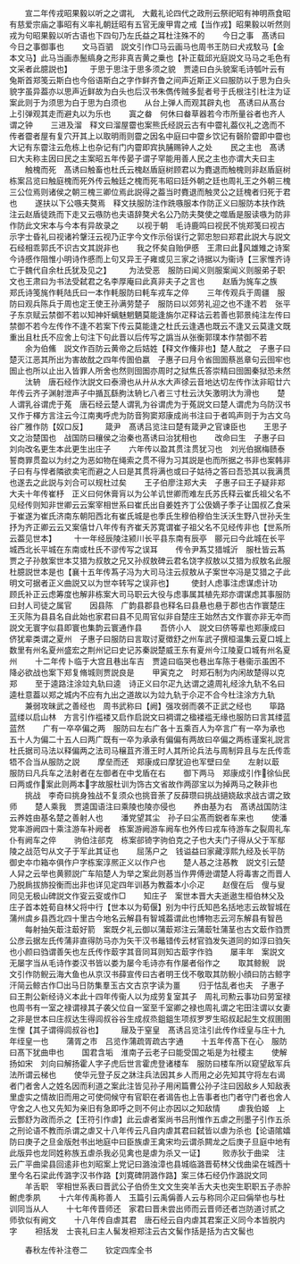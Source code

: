 <!-- { "loadSidebar": true } -->
　　宣二年传戎昭果毅以听之之谓礼　大戴礼论四代之政刑云祭祀昭有神明燕食昭有慈爱宗庙之事昭有义率礼朝廷昭有五官无废甲胄之戒【当作戎】昭果毅以听然则戎为句昭果毅以听古语也下四句乃左氏益之耳杜注殊不的
　　今日之事　髙诱曰今日之事御事也
　　文马百驷　説文引作□马云画马也周书王防曰犬戎馼马【金本文马】此马当画赤鬛缟身之形非真吉黄之乗也【补正载邱光庭説文马马之毛色有文采者此臆説也】
　　于思于思注于思多须之貌　贾逵曰白头貌案毛诗瓠叶云有兔斯首郑笺云斯白也今俗语斯白之字作鲜齐鲁之间声近斯正义曰服防以于思为白头貌字虽异葢亦以思声近鲜故为白头也后汉书朱儁传贼多髭者号于氏根注引杜注为证案此则于为须思为白于思为白须也
　　从台上弹人而观其辟丸也　髙诱曰从髙台上引弹观其走而避丸以为乐也
　　寘之畚　何休曰畚草器若今市所量谷者也齐人谓之钟
　　三进及溜　释文曰溜屋霤也案熊氏经説云古有中霤礼葢仪礼之逸而不传者霤者屋有复穴开其上以取明雨则霤之因名中庭曰中霤乡饮记有磬阶霤即中霤也大记有东霤注云危栋上也杂记有门内霤即宾执脯赐钟人之处
　　民之主也　髙诱曰大夫称主因曰民之主案昭五年传晏子谓子罕能用善人民之主也亦谓大夫曰主
　　触槐而死　髙诱曰触畜也杜氏云槐赵盾庭树顾君以为麑退而触槐则非赵盾庭树栋案吕览曰触庭槐而死外传云触廷之槐而死韦昭曰廷外朝之廷也周礼王之外朝三槐三公位焉则诸侯之朝三槐三卿位焉此説得之葢当时麑退而触灵公之廷槐者归死于君也
　　遂扶以下公嗾夫獒焉　释文扶服防注作跣嗾服本作防正义曰服防本扶作跣注云赵盾徒跣而下走又云嗾防也夫语辞獒犬名公乃防夫獒使之噬盾是服读嗾为防非作防此文宋本与今本有异故录之
　　以视于朝　毛诗鹿鸣曰视民不恌郑笺曰视古示字士昏礼曰视诸衿鞶汪云视乃正字今文作示俗误行之郭忠恕曰郑君此説大与説文石经相乖郭氏不识古文其説非也
　　我之怀矣自贻伊慼　王肃曰此风雄雉之诗案今诗慼作阻惟小明诗作慼而上句又异王子雍或见三家之诗据以为衞诗【三家惟齐诗亡于魏代自余杜氏犹及见之】
　　为法受恶　服防曰闻义则服案闻义则服弟子职文也王肃曰为书法受弑君之名李厚庵曰此真非夫子之言也
　　赵盾为旄车之族　郑氏诗笺旄作軞陆氏曰一本作軞服防曰軞车戎车之倅
　　三年传观兵于周疆　服防曰观兵陈兵于周也定王使王孙满劳楚子　服防曰以郊劳礼迎之也不逢不若　张平子东京赋云禁御不若以知神奸螭魅魍魉莫能逢旃尔疋释诂云若善也郭景纯注左传曰禁御不若今左传作不逢不若案下传云莫能逢之杜氏云逢遇也既云不逢又云莫逢文既重出且杜氏不应舍上句注下句此晋以后传写之譌当从张衡郭璞本作禁御不若
　　余为伯鯈　説文作百防云黄帝之后姞姓【释文作儵非也】楚人酖之　子惠子曰楚灭江恶其所出为害故酖之四年传圄伯嬴　子惠子曰月令省囹圄蔡邕章句云囹牢也圄止也所以止出入皆罪人所舍也然则囹圄亦周时之狱焦氏答崇精曰囹圄秦狱恐未然
　　汰辀　唐石经作汏説文曰泰滑也从廾从水大声徐云音地达切左传作汰非昭廿六年传云齐子渊射泄声子中揗瓦繇朐汰辀匕八者三寸杜云汏矢激明汏为滑也
　　楚人谓乳谷谓虎于菟　唐石经云楚人谓乳为谷谓虎为于菟説文曰楚人谓虎为乌防汉书又作于檡方言注云今江南夷呼虎为防音狗窦郑康成尚书注曰于者鸣声则于为古文乌谷广雅作防【奴口反】
　　箴尹　髙诱吕览注曰楚有箴尹之官谏臣也
　　王思子文之治楚国也　战国防曰穰侯之治秦也髙诱曰治犹相也
　　改命曰生　子惠子曰刘向改名更生本此更生出庄子
　　六年传以盈其贯注贯犹习也　刘光伯据梅赜泰誓商罪贯盈以为纣之为恶如物在绳索之贯不得为习其説是也而所据之书非也案韩非子曰有与悍者隣欲卖宅而避之人曰是其贯将满也或曰子姑待之答曰吾恐其以我满贯也遂去之此説与刘合可以规杜过矣
　　王子伯廖注郑大夫　子惠子曰王子疑非郑大夫十年传崔杼　正义曰何休膏肓以为公羊讥世卿而难左氏苏氏释云崔氏祖父名不见经传则知非世卿云云案宰相世系曰崔氏出自姜姓齐丁公伋嫡子季子让国叔乙食采于崔遂为崔氏济南东朝阳西北有崔氏城是也季氏生穆伯穆伯生沃沃生野八世孙夭生抒为齐正卿云云又案僖廿八年传有齐崔夭苏寛谓崔子祖父名不见经传非也【世系所云葢见世本】
　　十一年经辰陵注颍川长平县东南有辰亭　郦元曰今此城在长平城西北长平城在东南或杜氏不谬传写之误耳
　　传令尹蒍艾猎城沂　服杜皆云蒍贾之子孙敖案世本艾猎为叔敖之兄又孙叔敖碑云君名饶字叔敖以艾猎为叔敖名此服杜臆説世本是也【襄十五年传蒍子冯为大司马注云叔敖从子案世夲冯是艾猎之子此明文可据者正义曲説又以为世夲转写之误非也】
　　使封人虑事注虑谋虑计功　顾氏补正云虑筹度也解非栋案大司马职云大役与虑事属其植先郑亦谓谋虑其事服防曰封人司徒之属官
　　因县陈　广韵县郡县也释名曰县悬也悬于郡也古作寰楚庄王灭陈为县县名自此始也家君曰县不见周官似非自楚庄王始然古文作寰亦非无夲而説文无寰字似县即寰也集韵云寰通作县
　　吾侪小人　説文曰侪等辈也郑康成曰侪犹辈类谓之夏州　子惠子曰服防曰言取讨夏徴舒之州车武子撰桓温集云夏口城上数里有州名夏州盛宏之荆州记曰史记苏秦説楚威王东有夏州今江陵夏口城有州名夏州
　　十二年传卜临于大宫且巷出车吉　贾逵曰临哭也巷出车陈于巷衞示虽困不降必欲战也案下郑复脩城则贾説良是
　　甲寅克之　时郑石制为内闲故楚得以克郑
　　至于逵路注涂竝丸轨曰逵　诗正义曰尔疋九达谓之逵周礼经涂九轨不名曰逵杜意葢以郑之城内不应有九出之道故以为竝九轨于尒疋不合今杜注涂方九轨
　　兼弱攻昧武之善经也　周书武称曰【阙】强攻弱而袭不正武之经也
　　筚路蓝缕以启山林　方言引作褴褛又启作启説文曰裯谓之楹褛褴无缘也服防曰言其缕蓝蓝然
　　广有一卒卒偏之两　服防曰左右广各十五乘百人为卒言广有一卒为承也五十人为偏二十五人曰两广既有一卒为承承有偏偏有两故曰卒偏之两栋谨案礼説言杜氏据司马法以释偏两之法司马穣苴齐湣王时人其所论兵法与周制异且与左氏传乖牾不合当从服防之説
　　摩垒而还　郑康成曰摩犹迫也军壁曰垒
　　左射以菆　服防曰凡兵车之法射者在左御者在中戈盾在右
　　御下两马　郑康成引作徐仙民曰两或作案此则两本字故服杜训为饰古文省故作两邵宝以为掉两马之鞅非也
　　挑战　李奇曰挑身独战不复须众也挑音荼了反薛瓒曰挑战擿娆敌求战古谓之致师
　　楚人乘我　贾逵国语注曰乘陵也陵亦侵也
　　养由基为右　髙诱战国防注云养姓由基名楚之善射人也
　　潘党望其尘　孙子曰尘髙而鋭者车来也
　　使潘党率游阙四十乘注游车补阙者　栋案游阙游车阙车也外传曰戎车待游车之裂周礼车仆有阙车之倅
　　驹伯注郤克　栋案郤锜字驹伯克之子也大夫门子得从父于军鄢陵之战范匄从文子于军此其证也
　　屈荡户之　钱谥益曰家藏淳熙九经及长平防御史夲巾箱夲俱作户字栋案淳熈正义以作户也
　　楚人惎之注惎教　説文引云楚人舁之云举也黄颢説广车陷楚人为举之案此则惎当作畀傅逊谓楚人将毒害之而晋人乃脱扄拔斾投衡而出非也详见定四年训惎为教葢本小尒疋
　　赵傁在后　傁与叟同见无极山碑説文作叜云叜或作□
　　知庄子　案世本晋大夫逝遨生桓伯林父及庄子首本姓荀自林父将中行【世本以为荀偃】别为中行氏知邑名括地志云故智城在蒲州虞乡县西北四十里古今地名云解县有智城葢谓此也博物志云河东解县有智邑
　　每射抽矢菆注菆好箭　案既夕礼云御以蒲菆郑注云蒲菆牡蒲茎也古文菆作驺贾公彦云据左氏传蒲非直得防马亦为矢干汉书鼂错传云材官驺发矢道同的如淳曰驺矢也小颜曰驺谓善矢也左氏传作菆字其音同耳则知古菆字作驺
　　屡丰年　案説文无屡字当从毛诗作娄汉书皆以娄为屡今毛诗亦有作屡者俗作之
　　取其鲸鲵　説文引作防鲵云海大鱼也从京汉书薛宣传曰古者明王伐不敬取其防鲵小顔曰防古鲸字汗简云鲸古作□出马日防集羣玉古文古京字读为畺
　　归于怙乱者也夫　子惠子曰王荆公新经诗义本此十四年传衞人以为成劳复室其子　周礼司勲云事功曰劳室禄也周书有一室之禄谓禄其子袭父位自一室至千室卿之禄也周礼谓之宅田注谓以女妻之非是世本曰庄叔达生得闾叔谷谷生成叔烝鉏鉏生项叔罗罗生昭叔起起生文叔圉圉生悝【其子谓得闾叔谷也】
　　屦及于窒皇　髙诱吕览注引此传作绖皇与庄十九年绖皇一也
　　蒲胥之市　吕览作蒲疏胥疏古字通
　　十五年传髙下在心　服防曰髙下犹曲申也
　　国君含垢　淮南子云老子曰能受国之垢是为社稷主
　　使解扬如宋　刘向曰解扬霍人字子虎后世言霍虎登诸楼车　服防曰楼车所以窥望敌军兵法所谓云梯也
　　使华元登子反之牀注兵法因其乡人而用之必先知其守将左右谒者门者舍人之姓名因而利道之案此注皆见孙子用闲篇曹公孙子注曰因敌乡人知敌表里虚实之情故旧而用之可使伺候守有官职在者谒告也上告事者也门者守门者也舍人守舍之人也又先知为亲旧有急即呼之则不何止亦因以之知敌情
　　虐我伯姬　上云酆舒为政而杀之【王符引作虐】此云虐者案尚书吕刑惟作五虐之刑墨子引作五杀之刑论语不教而杀谓之虐又十八年传云凡自内虐其君曰弑皆以虐为杀也【论语隂嬉防曰庚子之旦金版尅书出地庭中曰臣族虐王禽宋均云谓杀闗龙之后庚子旦庭中地有此版异也龙同姓称族五虐杀我必见禽也是虐为杀又一证】
　　败赤狄于曲梁　注云广平曲梁县回逺非也刘昭案上党记曰潞浊漳也县城临潞晋荀林父伐曲梁在城西十里今名石梁此传潞字汉书作路【刘寛碑阴潞作路】案三体石经仍作潞説文同
　　羊舌职　宰相世系表曰晋武公子伯侨生文文生突羊舌大夫也突生职职五子赤肸鲋虎季夙
　　十六年传禹称善人　玉篇引云禹偁善人云与称同尒疋曰偁举也与杜训同当从人
　　十七年传晋师还　家君曰晋未尝出师而云晋师还者岂防道讨贰之师欤似有阙文
　　十八年传自虐其君　唐石经云自内虐其君案正义同今本皆脱内字
　　袒括发　士丧礼曰主人髺发袒郑注云古文髺作括是括为古文髺也

　　春秋左传补注卷二
　　钦定四库全书
